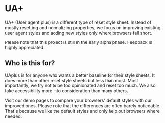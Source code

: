 # UA+

UA+ (User agent plus) is a different type of reset style sheet. Instead of mostly resetting and normalizing properties, we focus on improving existing user agent styles and adding new styles only where browsers fall short.

Please note that this project is still in the early alpha phase. Feedback is highly appreciated.

## Who is this for?

UAplus is for anyone who wants a better baseline for their style sheets. It does more than other reset style sheets but less than most. Most importantly, we try not to be too opinionated and reset too much. We also take accessibility more into consideration than many others.

Visit our demo pages to compare your browsers' default styles with our improved ones. Please note that the differences are often barely noticeable. That's because we like the default styles and only help out browsers where needed.
